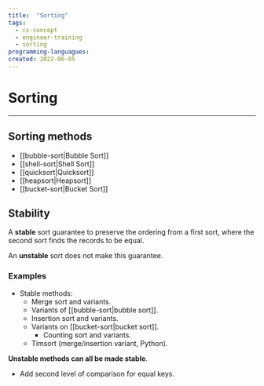 ```yaml
---
title:  "Sorting"
tags:
  - cs-concept
  - engineer-training
  - sorting
programming-languagues:
created: 2022-06-05
---
```

# Sorting
---
## Sorting methods
- [[bubble-sort|Bubble Sort]]
- [[shell-sort|Shell Sort]]
- [[quicksort|Quicksort]]
- [[heapsort|Heapsort]]
- [[bucket-sort|Bucket Sort]]

## Stability
A **stable** sort guarantee to preserve the ordering from a first sort, where the second sort finds the records to be equal.

An **unstable** sort does not make this guarantee.

### Examples
- Stable methods:
    - Merge sort and variants.
    - Variants of [[bubble-sort|bubble sort]].
    - Insertion sort and variants.
    - Variants on [[bucket-sort|bucket sort]].
        - Counting sort and variants.
    - Timsort (merge/insertion variant, Python).

**Unstable methods can all be made stable**.

- Add second level of comparison for equal keys.